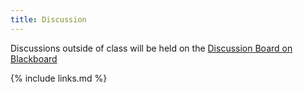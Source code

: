 ```yaml
---
title: Discussion
---
```

Discussions outside of class will be held on the <a href="https://mymasonportal.gmu.edu/ultra/courses/_439694_1/cl/outline">Discussion Board on Blackboard</a>

{% include links.md %}
